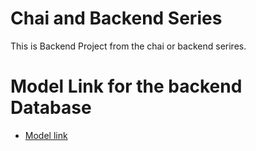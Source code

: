 # Chai and Backend Series

This is Backend Project from the chai or backend serires.

# Model Link for the backend Database

- [Model link](https://app.eraser.io/workspace/YtPqZ1VogxGy1jzIDkzj?origin=share)
